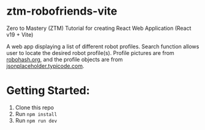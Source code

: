 # ztm-robofriends-vite

Zero to Mastery (ZTM) Tutorial for creating React Web Application (React v19 + Vite)

A web app displaying a list of different robot profiles. Search function allows user to locate the desired robot profile(s). Profile pictures are from [robohash.org](https://robohash.org/), and the profile objects are from [jsonplaceholder.typicode.com](https://jsonplaceholder.typicode.com/users).

# Getting Started:
1. Clone this repo
2. Run `npm install`
3. Run `npm run dev`
